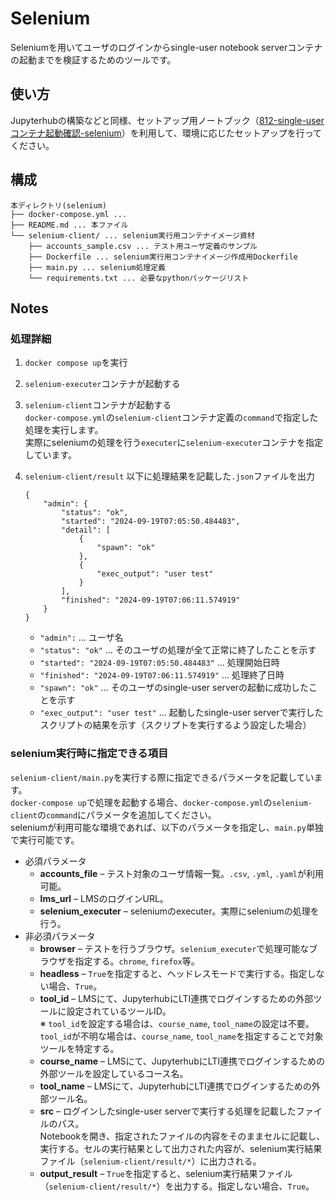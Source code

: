 # Selenium

Seleniumを用いてユーザのログインからsingle-user notebook serverコンテナの起動までを検証するためのツールです。

## 使い方

Jupyterhubの構築などと同様、セットアップ用ノートブック（[812-single-userコンテナ起動確認-selenium](https://github.com/nii-gakunin-cloud/mcj-cloudhub/blob/dev/selenium/notebooks/812-single-user%E3%82%B3%E3%83%B3%E3%83%86%E3%83%8A%E8%B5%B7%E5%8B%95%E7%A2%BA%E8%AA%8D-selenium.ipynb)）を利用して、環境に応じたセットアップを行ってください。

## 構成
```
本ディレクトリ(selenium)
├── docker-compose.yml ... 
├── README.md ... 本ファイル
└── selenium-client/ ... selenium実行用コンテナイメージ資材
    ├── accounts_sample.csv ... テスト用ユーザ定義のサンプル
    ├── Dockerfile ... selenium実行用コンテナイメージ作成用Dockerfile
    ├── main.py ... selenium処理定義
    └── requirements.txt ... 必要なpythonパッケージリスト
```

## Notes  

### 処理詳細

1. `docker compose up`を実行
1. `selenium-executer`コンテナが起動する
1. `selenium-client`コンテナが起動する  
  `docker-compose.yml`の`selenium-client`コンテナ定義の`command`で指定した処理を実行します。  
  実際にseleniumの処理を行う`executer`に`selenium-executer`コンテナを指定しています。
1. `selenium-client/result` 以下に処理結果を記載した`.json`ファイルを出力  

    ```
    {
        "admin": {
            "status": "ok",
            "started": "2024-09-19T07:05:50.484483",
            "detail": [
                {
                    "spawn": "ok"
                },
                {
                    "exec_output": "user test"
                }
            ],
            "finished": "2024-09-19T07:06:11.574919"
        }
    }
    ```
    - `"admin":` ... ユーザ名
    - `"status": "ok"` ... そのユーザの処理が全て正常に終了したことを示す
    - `"started": "2024-09-19T07:05:50.484483"` ... 処理開始日時
    - `"finished": "2024-09-19T07:06:11.574919"` ... 処理終了日時
    - `"spawn": "ok"` ... そのユーザのsingle-user serverの起動に成功したことを示す
    - `"exec_output": "user test"` ... 起動したsingle-user serverで実行したスクリプトの結果を示す（スクリプトを実行するよう設定した場合）

### selenium実行時に指定できる項目

`selenium-client/main.py`を実行する際に指定できるパラメータを記載しています。  
`docker-compose up`で処理を起動する場合、`docker-compose.yml`の`selenium-client`の`command`にパラメータを追加してください。  
seleniumが利用可能な環境であれば、以下のパラメータを指定し、`main.py`単独で実行可能です。

* 必須パラメータ
    * **accounts_file** – テスト対象のユーザ情報一覧。`.csv`, `.yml`, `.yaml`が利用可能。
    * **lms_url** – LMSのログインURL。
    * **selenium_executer** – seleniumのexecuter。実際にseleniumの処理を行う。
* 非必須パラメータ
    * **browser** – テストを行うブラウザ。`selenium_executer`で処理可能なブラウザを指定する。`chrome`, `firefox`等。
    * **headless** – `True`を指定すると、ヘッドレスモードで実行する。指定しない場合、`True`。
    * **tool_id** – LMSにて、JupyterhubにLTI連携でログインするための外部ツールに設定されているツールID。  
        ※ `tool_id`を設定する場合は、`course_name`, `tool_name`の設定は不要。`tool_id`が不明な場合は、`course_name`, `tool_name`を指定することで対象ツールを特定する。
    * **course_name** – LMSにて、JupyterhubにLTI連携でログインするための外部ツールを設定しているコース名。
    * **tool_name** – LMSにて、JupyterhubにLTI連携でログインするための外部ツール名。
    * **src** – ログインしたsingle-user serverで実行する処理を記載したファイルのパス。  
        Notebookを開き、指定されたファイルの内容をそのままセルに記載し、実行する。セルの実行結果として出力された内容が、selenium実行結果ファイル（`selenium-client/result/*`）に出力される。
    * **output_result** – `True`を指定すると、selenium実行結果ファイル（`selenium-client/result/*`）を出力する。指定しない場合、`True`。

